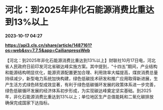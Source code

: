 # 河北：到2025年非化石能源消费比重达到13%以上

**2023-10-17 04:27**

**https://api3.cls.cn/share/article/1487161?os=web&sv=7.7.5&app=CailianpressWeb**

【河北：到2025年非化石能源消费比重达到13%以上】财联社10月17日电，河北省人民政府日前印发河北省碳达峰实施方案。其中提到，“十四五”期间，产业结构和能源结构明显优化，能源资源配置更加合理、利用效率大幅提高，煤炭消费总量持续减少，新型电力系统加快构建，绿色低碳技术研发和推广应用取得新进展，生产生活方式绿色转型成效显著，有利于绿色低碳循环发展的政策体系进一步完善，绿色低碳循环发展的经济体系初步形成，为实现碳达峰奠定坚实基础。到2025年，非化石能源消费比重达到13%以上；单位地区生产总值能耗和二氧化碳排放确保完成国家下达指标。